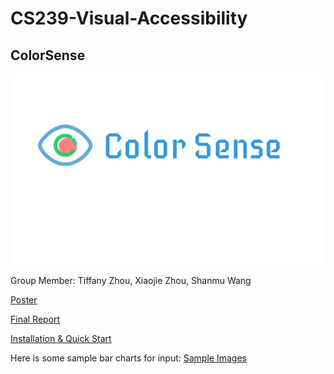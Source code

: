 # CS239-Visual-Accessibility
## ColorSense
![ColorSense Logo](logo.jpg)

Group Member: Tiffany Zhou, Xiaojie Zhou, Shanmu Wang

[Poster](CS%20239%20HCI%20Poster.pdf)

[Final Report](CS_239_HCI_Final_Paper.pdf)

[Installation & Quick Start](Prototype/README.md)

Here is some sample bar charts for input:
[Sample Images](Prototype/backend/Algorithm/examples/demo)